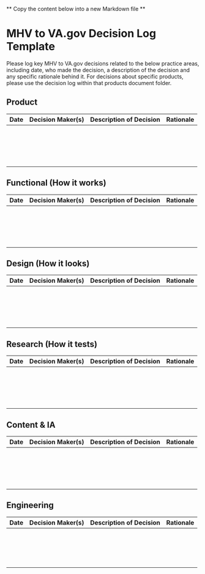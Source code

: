 ** Copy the content below into a new Markdown file **

# MHV to VA.gov Decision Log Template
Please log key MHV to VA.gov decisions related to the below practice areas, including date, who made the decision, a description of the decision and any specific rationale behind it.  For decisions about specific products, please use the decision log within that products document folder.

## Product
| Date | Decision Maker(s) | Description of Decision | Rationale |
|------|-------------------|-------------------------|-----------|
|      |                   |                         |           |
|      |                   |                         |           |
|      |                   |                         |           |
|      |                   |                         |           |
|      |                   |                         |           |
|      |                   |                         |           |
|      |                   |                         |           |
|      |                   |                         |           |
|      |                   |                         |           |
|      |                   |                         |           |
|      |                   |                         |           |
|      |                   |                         |           |
|      |                   |                         |           |
|      |                   |                         |           |
|      |                   |                         |           |
|      |                   |                         |           |
|      |                   |                         |           |
|      |                   |                         |           |

## Functional (How it works)
| Date | Decision Maker(s) | Description of Decision | Rationale |
|------|-------------------|-------------------------|-----------|
|      |                   |                         |           |
|      |                   |                         |           |
|      |                   |                         |           |
|      |                   |                         |           |
|      |                   |                         |           |
|      |                   |                         |           |
|      |                   |                         |           |
|      |                   |                         |           |
|      |                   |                         |           |
|      |                   |                         |           |
|      |                   |                         |           |
|      |                   |                         |           |
|      |                   |                         |           |
|      |                   |                         |           |
|      |                   |                         |           |
|      |                   |                         |           |
|      |                   |                         |           |
|      |                   |                         |           |

## Design (How it looks)
| Date | Decision Maker(s) | Description of Decision | Rationale |
|------|-------------------|-------------------------|-----------|
|      |                   |                         |           |
|      |                   |                         |           |
|      |                   |                         |           |
|      |                   |                         |           |
|      |                   |                         |           |
|      |                   |                         |           |
|      |                   |                         |           |
|      |                   |                         |           |
|      |                   |                         |           |
|      |                   |                         |           |
|      |                   |                         |           |
|      |                   |                         |           |
|      |                   |                         |           |
|      |                   |                         |           |
|      |                   |                         |           |
|      |                   |                         |           |
|      |                   |                         |           |
|      |                   |                         |           |


## Research (How it tests)
| Date | Decision Maker(s) | Description of Decision | Rationale |
|------|-------------------|-------------------------|-----------|
|      |                   |                         |           |
|      |                   |                         |           |
|      |                   |                         |           |
|      |                   |                         |           |
|      |                   |                         |           |
|      |                   |                         |           |
|      |                   |                         |           |
|      |                   |                         |           |
|      |                   |                         |           |
|      |                   |                         |           |
|      |                   |                         |           |
|      |                   |                         |           |
|      |                   |                         |           |
|      |                   |                         |           |
|      |                   |                         |           |
|      |                   |                         |           |
|      |                   |                         |           |
|      |                   |                         |           |

## Content & IA
| Date | Decision Maker(s) | Description of Decision | Rationale |
|------|-------------------|-------------------------|-----------|
|      |                   |                         |           |
|      |                   |                         |           |
|      |                   |                         |           |
|      |                   |                         |           |
|      |                   |                         |           |
|      |                   |                         |           |
|      |                   |                         |           |
|      |                   |                         |           |
|      |                   |                         |           |
|      |                   |                         |           |
|      |                   |                         |           |
|      |                   |                         |           |
|      |                   |                         |           |
|      |                   |                         |           |
|      |                   |                         |           |
|      |                   |                         |           |
|      |                   |                         |           |
|      |                   |                         |           |

## Engineering
| Date | Decision Maker(s) | Description of Decision | Rationale |
|------|-------------------|-------------------------|-----------|
|      |                   |                         |           |
|      |                   |                         |           |
|      |                   |                         |           |
|      |                   |                         |           |
|      |                   |                         |           |
|      |                   |                         |           |
|      |                   |                         |           |
|      |                   |                         |           |
|      |                   |                         |           |
|      |                   |                         |           |
|      |                   |                         |           |
|      |                   |                         |           |
|      |                   |                         |           |
|      |                   |                         |           |
|      |                   |                         |           |
|      |                   |                         |           |
|      |                   |                         |           |


